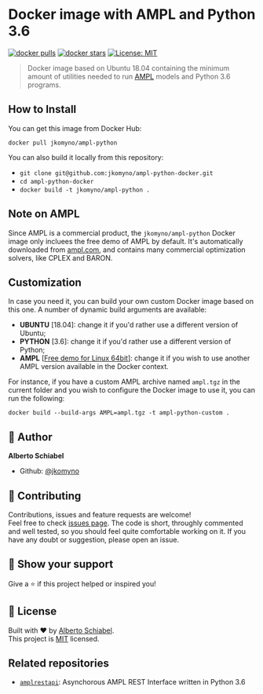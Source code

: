 # Docker image with AMPL and Python 3.6

[![docker pulls](https://img.shields.io/docker/pulls/jkomyno/ampl-python.svg)](https://hub.docker.com/r/jkomyno/ampl-python/) [![docker stars](https://img.shields.io/docker/stars/jkomyno/ampl-python.svg)](https://hub.docker.com/r/jkomyno/ampl-python/) [![License: MIT](https://img.shields.io/badge/License-MIT-yellow.svg)](https://opensource.org/licenses/MIT)

> Docker image based on Ubuntu 18.04 containing the minimum amount of utilities needed to run [AMPL](http://ampl.com/) models and Python 3.6 programs.

## How to Install

You can get this image from Docker Hub:

`docker pull jkomyno/ampl-python`

You can also build it locally from this repository:

- `git clone git@github.com:jkomyno/ampl-python-docker.git`
- `cd ampl-python-docker`
- `docker build -t jkomyno/ampl-python .`

## Note on AMPL

Since AMPL is a commercial product, the `jkomyno/ampl-python` Docker image only incluees the free demo of AMPL by default.
It's automatically downloaded from [ampl.com](http://ampl.com/), and contains many commercial optimization solvers, like
CPLEX and BARON.

## Customization

In case you need it, you can build your own custom Docker image based on this one.
A number of dynamic build arguments are available:

* **UBUNTU** [18.04]: change it if you'd rather use a different version of Ubuntu;
* **PYTHON** [3.6]: change it if you'd rather use a different version of Python;
* **AMPL** [[Free demo for Linux 64bit](http://ampl.com/demo/ampl.linux64.tgz)]: change it if you wish to use another AMPL version available in the Docker context.

For instance, if you have a custom AMPL archive named `ampl.tgz` in the current folder and you wish to configure the Docker image to use it,
you can run the following:

`docker build --build-args AMPL=ampl.tgz -t ampl-python-custom .`

## 👤 Author

**Alberto Schiabel**

* Github: [@jkomyno](https://github.com/jkomyno)

## 🤝 Contributing

Contributions, issues and feature requests are welcome!<br />Feel free to check [issues page](https://github.com/jkomyno/docker-ampl-python/issues).
The code is short, throughly commented and well tested, so you should feel quite comfortable working on it.
If you have any doubt or suggestion, please open an issue.

## 🦄 Show your support

Give a ⭐️ if this project helped or inspired you!

## 📝 License

Built with ❤️ by [Alberto Schiabel](https://github.com/jkomyno).<br />
This project is [MIT](https://github.com/jkomyno/docker-ampl-python/blob/master/LICENSE) licensed.

## Related repositories

* [`amplrestapi`](https://github.com/jkomyno/amplrestapi): Asynchorous AMPL REST Interface written in Python 3.6
